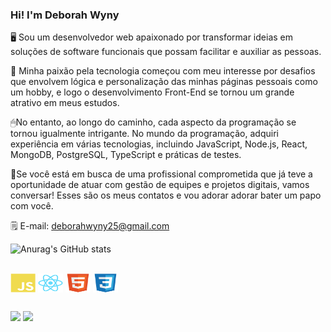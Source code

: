 ### Hi! I'm Deborah Wyny



🖥 Sou um desenvolvedor web apaixonado por transformar ideias em soluções de software funcionais que possam facilitar e auxiliar as pessoas. 

🌟 Minha paixão pela tecnologia começou com meu interesse por desafios que envolvem lógica e personalização das minhas páginas pessoais como um hobby, e logo o desenvolvimento Front-End se tornou um grande atrativo em meus estudos. 

🖱No entanto, ao longo do caminho, cada aspecto da programação se tornou igualmente intrigante. No mundo da programação, adquiri experiência em várias tecnologias, incluindo JavaScript, Node.js, React, MongoDB, PostgreSQL, TypeScript e práticas de testes.

📌Se você está em busca de uma profissional comprometida que já teve a oportunidade de atuar com gestão de equipes e projetos digitais, vamos conversar! Esses são os meus contatos e vou adorar adorar bater um papo com você.

🗒️ E-mail: deborahwyny25@gmail.com

![Anurag's GitHub stats](https://github-readme-stats.vercel.app/api?username=deborahwyny&show_icons=true&theme=dracula)

<div style="display: inline_block"><br>
  <img align="center" alt="debs-Js" height="30" width="40" src="https://raw.githubusercontent.com/devicons/devicon/master/icons/javascript/javascript-plain.svg">

  <img align="center" alt="debs-React" height="30" width="40" src="https://raw.githubusercontent.com/devicons/devicon/master/icons/react/react-original.svg">
  <img align="center" alt="debs-HTML" height="30" width="40" src="https://raw.githubusercontent.com/devicons/devicon/master/icons/html5/html5-original.svg">
  <img align="center" alt="debs-CSS" height="30" width="40" src="https://raw.githubusercontent.com/devicons/devicon/master/icons/css3/css3-original.svg">
</div>

##
  
  <div>
    <a href="https://instagram.com/deborahwyny" target="_blank"><img src="https://img.shields.io/badge/-Instagram-%23E4405F?style=for-the-badge&logo=instagram&logoColor=white" target="_blank"></a>
  <a href="https://www.linkedin.com/in/deborah-wyny-sol-554041269/" target="_blank"><img src="https://img.shields.io/badge/-LinkedIn-%230077B5?style=for-the-badge&logo=linkedin&logoColor=white" target="_blank"></a> 
</div>
